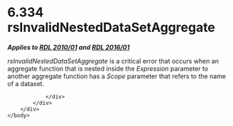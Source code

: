 <html dir="LTR" xmlns:mshelp="http://msdn.microsoft.com/mshelp" xmlns:ddue="http://ddue.schemas.microsoft.com/authoring/2003/5" xmlns:xlink="http://www.w3.org/1999/xlink" xmlns:tool="http://www.microsoft.com/tooltip">
    <head>
        <meta http-equiv="Content-Type" content="text/html; CHARSET=utf-8"></meta>
        <meta name="save" content="history"></meta>
        <title>6.334 rsInvalidNestedDataSetAggregate</title>
        <xml>
            <mshelp:toctitle title="6.334 rsInvalidNestedDataSetAggregate"></mshelp:toctitle>
            <mshelp:rltitle title="[MS-RDL]: rsInvalidNestedDataSetAggregate"></mshelp:rltitle>
            <mshelp:keyword index="A" term="40b82772-e673-429f-86dd-fa960d7482fb"></mshelp:keyword>
            <mshelp:attr name="DCSext.ContentType" value="open specification"></mshelp:attr>
            <mshelp:attr name="AssetID" value="40b82772-e673-429f-86dd-fa960d7482fb"></mshelp:attr>
            <mshelp:attr name="TopicType" value="kbRef"></mshelp:attr>
            <mshelp:attr name="DCSext.Title" value="[MS-RDL]: rsInvalidNestedDataSetAggregate" />
        </xml>
    </head>
    <body>
        <div id="header">
            <h1 class="heading">6.334 rsInvalidNestedDataSetAggregate</h1>
        </div>
        <div id="mainSection">
            <div id="mainBody">
                <div id="allHistory" class="saveHistory"></div>
                <div id="sectionSection0" class="section" name="collapseableSection">
                    

<p><b><i>Applies to </i></b><a href="3428e690-a348-4ec7-8a6a-8efb42d2cdee.htm"><b><i>RDL 2010/01</i></b></a><b><i>
and </i></b><a href="52ce3983-2bfc-4e72-9359-42aaf5fe4509.htm"><b><i>RDL 2016/01</i></b></a></p>

<p><i>rsInvalidNestedDataSetAggregate</i> is a critical error
that occurs when an aggregate function that is nested inside the <i>Expression</i>
parameter to another aggregate function has a <i>Scope</i> parameter that
refers to the name of a dataset.</p>


                </div>
            </div>
        </div>
    </body>
</html>